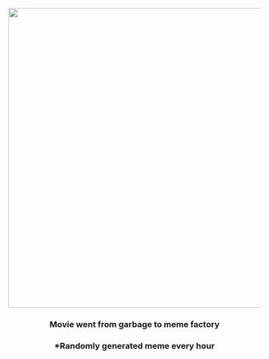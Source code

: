 <p align="center">
        <img src="https://i.redd.it/i6ztmojht7g91.gif" width="600" height="600">
        </p>
        <h3 align="center">Movie went from garbage to meme factory</h3>
        <h3 align="center">*Randomly generated meme every hour</h3>
    